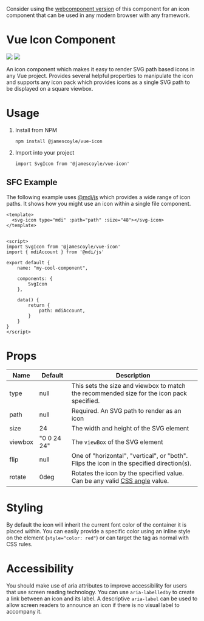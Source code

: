Consider using the [webcomponent version](https://github.com/JamesCoyle/svg-icon) of this component for an icon component that can be used in any modern browser with any framework.

# Vue Icon Component

[![](https://chips.james-coyle.now.sh/npm/version/@jamescoyle/vue-icon)](https://www.npmjs.com/package/@jamescoyle/vue-icon)
[![](https://chips.james-coyle.now.sh/npm/downloads/@jamescoyle/vue-icon)](https://www.npmjs.com/package/@jamescoyle/vue-icon)

An icon component which makes it easy to render SVG path based icons in any Vue project. Provides several helpful properties to manipulate the icon and supports any icon pack which provides icons as a single SVG path to be displayed on a square viewbox.

# Usage

1. Install from NPM
   ```
   npm install @jamescoyle/vue-icon
   ```

2. Import into your project
   ``` 
   import SvgIcon from '@jamescoyle/vue-icon'
   ```

## SFC Example
The following example uses [@mdi/js](https://www.npmjs.com/package/@mdi/js) which provides a wide range of icon paths. It shows how you might use an icon within a single file component.

```
<template>
  <svg-icon type="mdi" :path="path" :size="48"></svg-icon>
</template>


<script>
import SvgIcon from '@jamescoyle/vue-icon'
import { mdiAccount } from '@mdi/js'

export default {
	name: "my-cool-component",

	components: {
		SvgIcon
	},

  	data() {
		return {
			path: mdiAccount,
	  	}
  	}
}
</script>
```

# Props

| Name    | Default     | Description                                                                                                                          |
| ------- | ----------- | ------------------------------------------------------------------------------------------------------------------------------------ |
| type    | null        | This sets the size and viewbox to match the recommended size for the icon pack specified.                                            |
| path    | null        | Required. An SVG path to render as an icon                                                                                           |
| size    | 24          | The width and height of the SVG element                                                                                              |
| viewbox | "0 0 24 24" | The `viewBox` of the SVG element                                                                                                     |
| flip    | null        | One of "horizontal", "vertical", or "both". Flips the icon in the specified direction(s).                                            |
| rotate  | 0deg        | Rotates the icon by the specified value. Can be any valid [CSS angle](https://developer.mozilla.org/en-US/docs/Web/CSS/angle) value. |

# Styling

By default the icon will inherit the current font color of the container it is placed within. You can easily provide a specific color using an inline style on the element (`style="color: red"`) or can target the tag as normal with CSS rules.

# Accessibility

You should make use of aria attributes to improve accessibility for users that use screen reading technology. You can use `aria-labelledby` to create a link between an icon and its label. A descriptive `aria-label` can be used to allow screen readers to announce an icon if there is no visual label to accompany it.
